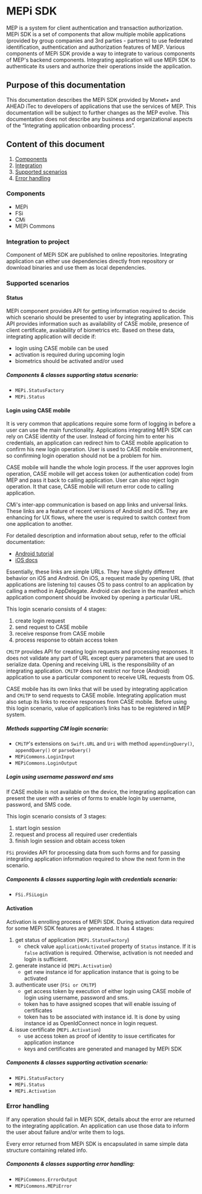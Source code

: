 # MEPi SDK
MEP is a system for client authentication and transaction authorization. MEPi SDK is a set of components that allow multiple mobile applications (provided by group companies and 3rd parties - partners) to use federated identification, authentication and authorization features of MEP. Various components of MEPi SDK provide a way to integrate to various components of MEP's backend components. Integrating application will use MEPi SDK to authenticate its users and authorize their operations inside the application.

## Purpose of this documentation
This documentation describes the MEPi SDK provided by Monet+ and AHEAD iTec to developers of applications that use the services of MEP. This documentation will be subject to further changes as the MEP evolve. This documentation does not describe any business and organizational aspects of the “Integrating application onboarding process”.

## Content of this document
1. [Components](#components)
2. [Integration](#integration-to-project)
3. [Supported scenarios](#supported-scenarios)
4. [Error handling](#error-handling)

### Components
- MEPi
- FSi
- CMi
- MEPi Commons

### Integration to project
Component of MEPi SDK are published to online repositories. Integrating application can either use dependencies directly from repository or download binaries and use them as local dependencies.

### Supported scenarios

#### Status
MEPi component provides API for getting information required to decide which scenario should be presented to user by integrating application. This API provides information such as availability of CASE mobile, presence of client certificate, availability of biometrics etc. Based on these data, integrating application will decide if:
- login using CASE mobile can be used
- activation is required during upcoming login
- biometrics should be activated and/or used 
 
##### Components & classes supporting status scenario:
- `MEPi.StatusFactory`
- `MEPi.Status`
 
#### Login using CASE mobile
It is very common that applications require some form of logging in before a user can use the main functionality. Applications integrating MEPi SDK can rely on CASE identity of the user. Instead of forcing him to enter his credentials, an application can redirect him to CASE mobile application to confirm his new login operation. User is used to CASE mobile environment, so confirming login operation should not be a problem for him.

CASE mobile will handle the whole login process. If the user approves login operation, CASE mobile will get access token (or authentication code) from MEP and pass it back to calling application. User can also reject login operation. It that case, CASE mobile will return error code to calling application.

CMi's inter-app communication is based on app links and universal links. These links are a feature of recent versions of Android and iOS. They are enhancing for UX flows, where the user is required to switch context from one application to another.

For detailed description and information about setup, refer to the official documentation:
- [Android tutorial](https://developer.android.com/training/app-links/index.html)
- [iOS docs]( https://developer.apple.com/library/content/documentation/General/Conceptual/AppSearch/UniversalLinks.html)

Essentially, these links are simple URLs. They have slightly different behavior on iOS and Android. On iOS, a request made by opening URL (that applications are listening to) causes OS to pass control to an application by calling a method in AppDelegate. Android can declare in the manifest which application component should be invoked by opening a particular URL.

This login scenario consists of 4 stages:
1. create login request
2. send request to CASE mobile
3. receive response from CASE mobile
4. process response to obtain access token

`CMiTP` provides API for creating login requests and processing responses. It does not validate any part of URL except query parameters that are used to serialize data. Opening and receiving URL is the responsibility of an integrating application. `CMiTP` does not restrict nor force (Android) application to use a particular component to receive URL requests from OS.

CASE mobile has its own links that will be used by integrating application and `CMiTP` to send requests to CASE mobile. Integrating application must also setup its links to receive responses from CASE mobile. Before using this login scenario, value of application’s links has to be registered in MEP system.

##### Methods supporting CM login scenario:
- `CMiTP`'s extensions on `Swift.URL` and `Uri` with method `appendingQuery()`, `appendQuery()` or `parseQuery()`
- `MEPiCommons.LoginInput`
- `MEPiCommons.LoginOutput`

##### Login using username password and sms
If CASE mobile is not available on the device, the integrating application can present the user with a series of forms to enable login by username, password, and SMS code.

This login scenario consists of 3 stages:
1. start login session
2. request and process all required user credentials
3. finish login session and obtain access token 

`FSi` provides API for processing data from such forms and for passing integrating application information required to show the next form in the scenario.

##### Components & classes supporting login with credentials scenario:
- `FSi.FSiLogin`

#### Activation
Activation is enrolling process of MEPi SDK. During activation data required for some MEPi SDK features are generated. It has 4 stages:
1. get status of application (`MEPi.StatusFactory`)
    - check value `applicationActivated` property of `Status` instance. If it is `false` activation is required. Otherwise, activation is not needed and login is sufficient.
2. generate instance id (`MEPi.Activation`)
    - get new instance id for application instance that is going to be activated
3. authenticate user (`FSi or CMiTP`)
    - get access token by execution of either login using CASE mobile of login using username, password and sms.
    - token has to have assigned scopes that will enable issuing of certificates
    - token has to be associated with instance id. It is done by using instance id as OpenIdConnect nonce in login request.
4. issue certificate (`MEPi.Activation`)
    - use access token as proof of identity to issue certificates for application instance
    - keys and certificates are generated and managed by MEPi SDK

##### Components & classes supporting activation scenario: 
- `MEPi.StatusFactory`
- `MEPi.Status`
- `MEPi.Activation`

### Error handling
If any operation should fail in MEPi SDK, details about the error are returned to the integrating application. An application can use those data to inform the user about failure and/or write them to logs.

Every error returned from MEPi SDK is encapsulated in same simple data structure containing related info.
 
##### Components & classes supporting error handling: 
- `MEPiCommons.ErrorOutput`
- `MEPiCommons.MEPiError`
